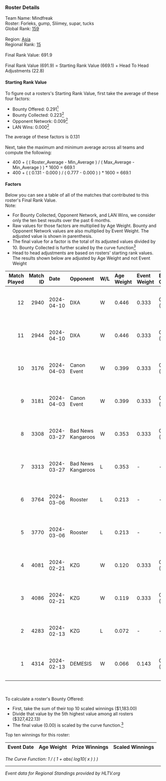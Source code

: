 ### Roster Details<br />
Team Name: Mindfreak<br />
Roster: Forleks, gump, Sliimey, supar, tucks<br />
Global Rank: [159](../standings_global.md)<br />
<br />
Region: [Asia]( ../standings_asia.md)<br />
Regional Rank: [15]( ../standings_asia.md)<br />
<br />
Final Rank Value:  691.9<br />
<br />
Final Rank Value (691.9) = Starting Rank Value (669.1) + Head To Head Adjustments (22.8)<br />

#### Starting Rank Value<br />
To figure out a rosters's Starting Rank Value, first take the average of these four factors:<br />
- Bounty Offered: 0.291[<sup>1</sup>](#table2)
- Bounty Collected: 0.223[<sup>2</sup>](#table1)
- Opponent Network: 0.009[<sup>2</sup>](#table1)
- LAN Wins: 0.000[<sup>2</sup>](#table1)

The average of these factors is 0.131<br />
<br />
Next, take the maximum and minimum average across all teams and compute the following:<br />
- 400 + ( ( Roster_Average - Min_Average ) / ( Max_Average - Min_Average ) ) * 1600 = 669.1
- 400 + ( ( 0.131 - 0.000 ) / ( 0.777 - 0.000 ) ) * 1600 = 669.1


#### Factors<br />
Below you can see a table of all of the matches that contributed to this roster's Final Rank Value.<br />
Note:<br />

- For Bounty Collected, Opponent Network, and LAN Wins, we consider only the ten best results over the past 6 months.
- Raw values for those factors are multiplied by Age Weight. Bounty and Opponent Network values are also multiplied by Event Weight. The adjusted value is shown in parenthesis.
- The final value for a factor is the total of its adjusted values divided by 10. Bounty Collected is further scaled by the curve function[<sup>3</sup>](#curveFunction)
- Head to head adjustments are based on rosters' starting rank values. The results shown below are adjusted by Age Weight and not Event Weight
<span id="table1"></span><br />


| Match Played | Match ID | Date       | Opponent           | W/L | Age Weight | Event Weight | Bounty Collected | Opponent Network | LAN Wins  | H2H Adj. | Roster                               |
| -: | -: | :- | :- | :- | :- | :- | :- | :- | :- | -: | :- |
|           12 |     2940 | 2024-04-10 | DXA                | W   | 0.446      | 0.333        | 0.002 (0.000)    | 0.228 (0.034)    | 0 (0.000) |     6.61 | Forleks, gump, Sliimey, supar, tucks |
|           11 |     2944 | 2024-04-10 | DXA                | W   | 0.446      | 0.333        | 0.002 (0.000)    | 0.228 (0.034)    | 0 (0.000) |     6.87 | Forleks, gump, Sliimey, supar, tucks |
|           10 |     3176 | 2024-04-03 | Canon Event        | W   | 0.399      | 0.333        | 0.000 (0.000)    | 0.000 (0.000)    | 0 (0.000) |     3.36 | Forleks, gump, Sliimey, supar, tucks |
|            9 |     3181 | 2024-04-03 | Canon Event        | W   | 0.399      | 0.333        | 0.000 (0.000)    | 0.000 (0.000)    | 0 (0.000) |     3.45 | Forleks, gump, Sliimey, supar, tucks |
|            8 |     3308 | 2024-03-27 | Bad News Kangaroos | W   | 0.353      | 0.333        | 0.017 (0.002)    | 0.111 (0.013)    | 0 (0.000) |     7.34 | Forleks, gump, Sliimey, supar, tucks |
|            7 |     3313 | 2024-03-27 | Bad News Kangaroos | L   | 0.353      | -            | -                | -                | -         |    -3.83 | Forleks, gump, Sliimey, supar, tucks |
|            6 |     3764 | 2024-03-06 | Rooster            | L   | 0.213      | -            | -                | -                | -         |    -2.27 | Forleks, gump, Sliimey, supar, tucks |
|            5 |     3770 | 2024-03-06 | Rooster            | L   | 0.213      | -            | -                | -                | -         |    -2.31 | Forleks, gump, Sliimey, supar, tucks |
|            4 |     4081 | 2024-02-21 | KZG                | W   | 0.120      | 0.333        | 0.006 (0.000)    | 0.113 (0.005)    | 0 (0.000) |     2.07 | Forleks, gump, Sliimey, supar, tucks |
|            3 |     4086 | 2024-02-21 | KZG                | W   | 0.119      | 0.333        | 0.006 (0.000)    | 0.113 (0.005)    | 0 (0.000) |     2.09 | Forleks, gump, Sliimey, supar, tucks |
|            2 |     4283 | 2024-02-13 | KZG                | L   | 0.072      | -            | -                | -                | -         |    -1.00 | deStiny, gump, Sliimey, supar, tucks |
|            1 |     4314 | 2024-02-13 | DEMESIS            | W   | 0.066      | 0.143        | 0.000 (0.000)    | 0.000 (0.000)    | 0 (0.000) |     0.38 | deStiny, gump, Sliimey, supar, tucks |

<br />
<span id="table2"></span><br />
To calculate a roster's Bounty Offered:<br />

- First, take the sum of their top 10 scaled winnings ($1,183.00)
- Divide that value by the 5th highest value among all rosters ($327,422.13)
- The final value (0.00) is scaled by the curve function.[<sup>3</sup>](#curveFunction)

Top ten winnings for this roster:<br />

| Event Date | Age Weight | Prize Winnings | Scaled Winnings |
| :- | -: | :- | :- |


<span id="curveFunction"></span>_The Curve Function: 1 / ( 1 + abs( log10( x ) ) )_<br />

---
_Event data for Regional Standings provided by HLTV.org_<br />
